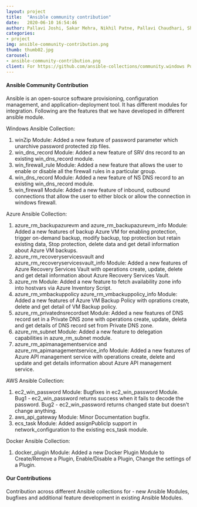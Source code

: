 ```yaml
---
layout: project
title:  "Ansible community contribution"
date:   2020-06-10 16:54:46
author: Pallavi Joshi, Sakar Mehra, Nikhil Patne, Pallavi Chaudhari, Shwetali Berad
categories:
- project
img: ansible-community-contribution.png
thumb: thumb02.jpg
carousel:
- ansible-community-contribution.png
client: For https://github.com/ansible-collections/community.windows Pull requests - 90, 112, 127, 131, 136 For https://github.com/ansible-collections/azure Pull request - 243, 248, 254, 264, 271, 286, 333 For https://github.com/ansible-collections/community.aws Pull request - 283, 291, 395 For https://github.com/ansible-collections/community.docker Pull request - 95
---
```


#### Ansible Community Contribution
Ansible is an open-source software provisioning, configuration management, and application-deployment tool. It has different modules for integration. Following are the features that we have developed in different ansible module.

Windows Ansible Collection:
1. winZip Module: Added a new feature of password parameter which unarchive password protected zip files.
2. win_dns_record Module: Added a new feature of SRV dns record to an existing win_dns_record module.
3. win_firewall_rule Module: Added a new feature that allows the user to enable or disable all the firewall rules in a particular group.
4. win_dns_record Module: Added a new feature of NS DNS record to an existing win_dns_record module.
5. win_firewall Module: Added a new feature of inbound, outbound connections that allow the user to either block or allow the connection in windows firewall. 

Azure Ansible Collection:
1. azure_rm_backupazurevm and azure_rm_backupazurevm_info Module: Added a new features of backup Azure VM for enabling protection, trigger on-demand backup, modify backup, top protection but retain existing data, Stop protection, delete data and get detail information about Azure VM backups.
2. azure_rm_recoveryservicesvault and azure_rm_recoveryservicesvault_info Module: Added a new features of Azure Recovery Services Vault with operations create, update, delete and get detail information about Azure Recovery Services Vault.
3. azure_rm Module: Added a new feature to fetch availability zone info into hostvars via Azure Inventory Script.
4. azure_rm_vmbackuppolicy azure_rm_vmbackuppolicy_info Module: Added a new features of Azure VM Backup Policy with oprations create, delete and get detail of VM Backup policy.
5. azure_rm_privatednsrecordset Module: Added a new features of DNS record set in a Private DNS zone with operations create, update, deleta and get details of DNS record set from Private DNS zone.
6. azure_rm_subnet Module: Added a new feature to delegation capabilities in azure_rm_subnet module.
7. azure_rm_apimanagementservice and azure_rm_apimanagementservice_info Module: Added a new features of Azure API management service with operations create, delete and update and get details information about Azure API management service.

AWS Ansible Collection:
1. ec2_win_password Module: Bugfixes in ec2_win_password Module. Bug1 - ec2_win_password returns success when it fails to decode the password. Bug2 - ec2_win_password returns changed state but doesn't change anything.
2. aws_api_gateway Module: Minor Documentation bugfix.
3. ecs_task Module: Added assignPublicIp support in network_configuration to the existing ecs_task module.

Docker Ansible Collection:
1. docker_plugin Module: Added a new Docker Plugin Module to Create/Remove a Plugin, Enable/Disable a Plugin, Change the settings of a Plugin.

#### Our Contributions
Contribution across different Ansible collections for - new Ansible Modules, bugfixes and additional feature development in existing Ansible Modules.